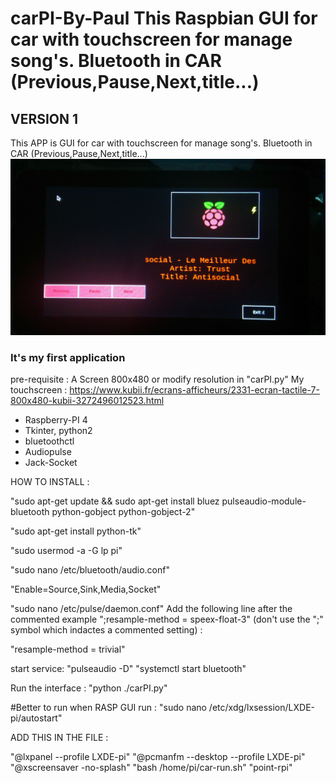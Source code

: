 # carPI-By-Paul This Raspbian GUI for car with touchscreen for manage song's. Bluetooth in CAR (Previous,Pause,Next,title...)
## VERSION 1 ##
This APP is GUI for car with touchscreen for manage song's. Bluetooth in CAR (Previous,Pause,Next,title...)
![Screenshot](P_20190811_184942_1.jpg)
### It's my first application ###
pre-requisite :
A Screen 800x480 or modify resolution in "carPI.py"
My touchscreen : https://www.kubii.fr/ecrans-afficheurs/2331-ecran-tactile-7-800x480-kubii-3272496012523.html

- Raspberry-PI 4
- Tkinter, python2
- bluetoothctl
- Audiopulse
- Jack-Socket

HOW TO INSTALL :

"sudo apt-get update && sudo apt-get install bluez pulseaudio-module-bluetooth python-gobject python-gobject-2"

"sudo apt-get install python-tk"

"sudo usermod -a -G lp pi"

"sudo nano /etc/bluetooth/audio.conf"

"Enable=Source,Sink,Media,Socket"

"sudo nano /etc/pulse/daemon.conf"
Add the following line after the commented example ";resample-method = speex-float-3" (don't use the ";" symbol which indactes a commented setting) : 

"resample-method = trivial"

start service:
"pulseaudio -D"
"systemctl start bluetooth"

Run the interface :
"python ./carPI.py" 


#Better to run when RASP GUI run :
"sudo nano /etc/xdg/lxsession/LXDE-pi/autostart"

ADD THIS IN THE FILE :

"@lxpanel --profile LXDE-pi"
"@pcmanfm --desktop --profile LXDE-pi"
"@xscreensaver -no-splash"
"bash /home/pi/car-run.sh"
"point-rpi"

